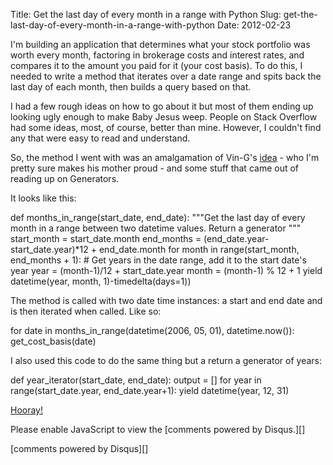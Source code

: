 Title: Get the last day of every month in a range with Python
Slug: get-the-last-day-of-every-month-in-a-range-with-python
Date: 2012-02-23

I'm building an application that determines what your stock portfolio
was worth every month, factoring in brokerage costs and interest rates,
and compares it to the amount you paid for it (your cost basis). To do
this, I needed to write a method that iterates over a date range and
spits back the last day of each month, then builds a query based on
that.

</p>

I had a few rough ideas on how to go about it but most of them ending up
looking ugly enough to make Baby Jesus weep. People on Stack Overflow
had some ideas, most, of course, better than mine. However, I couldn't
find any that were easy to read and understand.

</p>

So, the method I went with was an amalgamation of Vin-G's [idea][] - who
I'm pretty sure makes his mother proud - and some stuff that came out of
reading up on Generators.

</p>

It looks like this:

<p>
    def months_in_range(start_date, end_date):    """Get the last day of every month in a range between two datetime values.    Return a generator    """    start_month = start_date.month    end_months = (end_date.year-start_date.year)*12 + end_date.month    for month in range(start_month, end_months + 1):        # Get years in the date range, add it to the start date's year        year = (month-1)/12 + start_date.year        month = (month-1) % 12 + 1        yield datetime(year, month, 1)-timedelta(days=1))

</p>

The method is called with two date time instances: a start and end date
and is then iterated when called. Like so:

</p>

<p>
    for date in months_in_range(datetime(2006, 05, 01), datetime.now()):    get_cost_basis(date)

</p>

I also used this code to do the same thing but a return a generator of
years:

</p>

<p>
    def year_iterator(start_date, end_date):    output = []    for year in range(start_date.year, end_date.year+1):        yield datetime(year, 12, 31)

</p>

[Hooray!][]

</p>

<div id="disqus_thread">
</div>
</p>

<p>
<noscript>
Please enable JavaScript to view the [comments powered by Disqus.][]

</noscript>
</p>
[comments powered by <span class="logo-disqus">Disqus</span>][]

  [idea]: http://stackoverflow.com/questions/4039879/best-way-to-find-the-months-between-two-dates-in-python
  [Hooray!]: http://www.twitter.com/lexandstuff
  [comments powered by Disqus.]: http://disqus.com/?ref_noscript
  [comments powered by <span class="logo-disqus">Disqus</span>]: http://disqus.com
